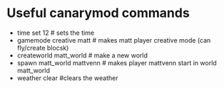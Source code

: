# Useful canarymod commands

* time set 12 # sets the time
* gamemode creative matt # makes matt player creative mode (can fly/create blocsk)
* createworld matt_world # make a new world
* spawn matt_world mattvenn # makes player mattvenn start in world matt_world
* weather clear #clears the weather
